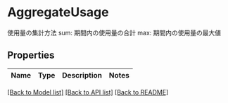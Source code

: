 # AggregateUsage

使用量の集計方法 sum: 期間内の使用量の合計 max: 期間内の使用量の最大値 

## Properties

Name | Type | Description | Notes
------------ | ------------- | ------------- | -------------

[[Back to Model list]](../README.md#documentation-for-models) [[Back to API list]](../README.md#documentation-for-api-endpoints) [[Back to README]](../README.md)


